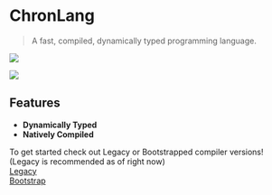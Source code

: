 # ChronLang

> A fast, compiled, dynamically typed programming language.   

<p float="left">
<a href="https://discord.gg/dhvnpnD7sn">
    <img src="https://img.shields.io/discord/1210018824322158602?logo=discord"></img>
  </a>

<img src="https://img.shields.io/github/commit-activity/m/DeLuxe-1337/ChronLang"></img>
</p>

## Features

- **Dynamically Typed**
- **Natively Compiled**

To get started check out Legacy or Bootstrapped compiler versions!
(Legacy is recommended as of right now)  
[Legacy](https://github.com/DeLuxe-1337/ChronLang/tree/legacy)  
[Bootstrap](https://github.com/DeLuxe-1337/ChronLang/tree/bootstrap)  

